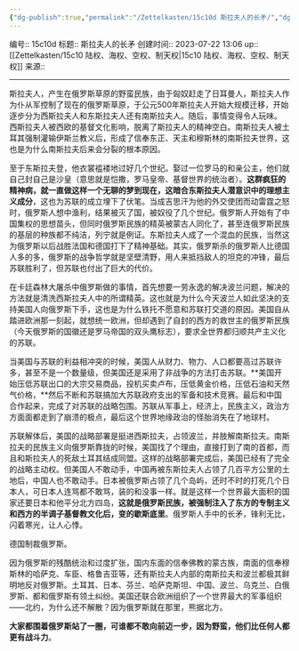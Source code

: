 ```yaml
---
{"dg-publish":true,"permalink":"/Zettelkasten/15c10d 斯拉夫人的长矛/","dgPassFrontmatter":true}
---
```


编号:: 15c10d
标题:: 斯拉夫人的长矛
创建时间:: 2023-07-22 13:06
up:: [[Zettelkasten/15c10 陆权、海权、空权、制天权\|15c10 陆权、海权、空权、制天权]]
来源:: 

---

斯拉夫人，产生在俄罗斯草原的野蛮民族，由于匈奴赶走了日耳曼人，斯拉夫人作为仆从军控制了现在的俄罗斯草原，于公元500年斯拉夫人开始大规模迁移，开始逐步分为西斯拉夫人和东斯拉夫人还有南斯拉夫人。随后，事情变得令人玩味。 西斯拉夫人被西欧的基督文化影响，脱离了斯拉夫人的精神空白。南斯拉夫人被土耳其强制灌输伊斯兰教义后，形成了信奉东正、天主和穆斯林的南斯拉夫世界，这也是为什么南斯拉夫后来会分裂的根本原因。

至于东斯拉夫登，他衣裳褴褛地过好几个世纪。娶过一位罗马的和亲公主，他们就自己封自己是沙皇（意思就是恺撒，罗马皇帝、基督世界的统治者）。**这群疯狂的精神病，就一直做这样一个无聊的梦到现在，这暗合东斯拉夫人潜意识中的理想主义成分**，这也为苏联的成立埋下了伏笔。当成吉思汗为他的外交使团而动雷霆之怒时，俄罗斯人想中渔利，结果被灭了国，被奴役了几个世纪。俄罗斯人开始有了中国集权的思想苗头，但同时俄罗斯民族的精英被蒙古人同化了，甚至连俄罗斯民族的基层的种族都不纯洁，列宁就是例证。东斯拉夫人成了一个混血的民族，当然这为俄罗斯以后战胜法国和德国打下了精神基础。其实，俄罗斯杀的俄罗斯人比德国人多的多，俄罗斯的战争哲学就是坚壁清野，用人来抵挡敌人的坦克的冲锋，最后苏联胜利了，但苏联也付出了巨大的代价。

在卡廷森林大屠杀中俄罗斯做的事情，首先想要一劳永逸的解决波兰问题，解决的方法就是清洗西斯拉夫人中的所谓精英。这也就是为什么今天波兰人如此坚决的支持美国人向俄罗斯下手，这也是为什么铁托不愿意和苏联打交道的原因。美国自从踏进欧洲那一刻起，就想统一欧洲，但却遇到了自封的西方的救世主的俄罗斯民族（今天俄罗斯的国徽还是罗马帝国的双头鹰标志），要求全世界都归顺共产主义化的苏联。

当美国与苏联的利益相冲突的时候，美国人从财力、物力、人口都要高过苏联许多，甚至不是一个数量级，但美国还是采用了非战争的方法打击苏联。**美国开始压低苏联出口的大宗交易商品，投机买卖卢布，压低黄金价格，压低石油和天然气价格，**然后不断和苏联搞加大苏联政府支出的军备和技术竞赛。最后和中国合作起来，完成了对苏联的战略包围。苏联从军事上，经济上，民族主义，政治方方面面都走到了崩溃的极点，最后这个世界地缘政治的怪胎消失在了地球村。

苏联解体后，美国的战略部署是挺进西斯拉夫，占领波兰，并肢解南斯拉夫。南斯拉夫的民族主义向俄罗斯靠拢的时候，美国找了个理由，直接打到了南的首都，而且和斯拉夫人的死敌土耳其结成同盟。这样的战略部署完成后，美国已经有了完全的战略主动权。但美国人不敢动手，中国再被东斯拉夫人占领了几百平方公里的土地后，中国人也不敢动手。日本被俄罗斯占领了几个岛屿，还时不时的打死几个日本人，可日本人连骂都不敢骂，装的和没事一样。就是这样一个世界最大面积的国家还要日本和他平分北方四岛，**这就是俄罗斯民族，被强制注入了东方的专制主义和西方的半调子基督教文化后，变的歇斯底里**。俄罗斯人手中的长矛，锋利无比，闪着寒光，让人心悸。

德国制裁俄罗斯。

因为俄罗斯的残酷统治和过度扩张，国内东面的信奉佛教的蒙古族，南面的信奉穆斯林的哈萨克、车臣、格鲁吉亚等，还有斯拉夫人内部的南斯拉夫和波兰都极其鲜明地反对俄罗斯。土耳其、日本、芬兰、哈萨克斯坦、中国、波兰、乌克兰、白俄罗斯、都和俄罗斯有领土纠纷。美国还联合欧洲组织了一个世界最大的军事组织——北约，为什么还不解散？因为俄罗斯就在那里，熊据北方。

**大家都围着俄罗斯站了一圈，可谁都不敢向前迈一步，因为野蛮，他们比任何人都更有战斗力**。
